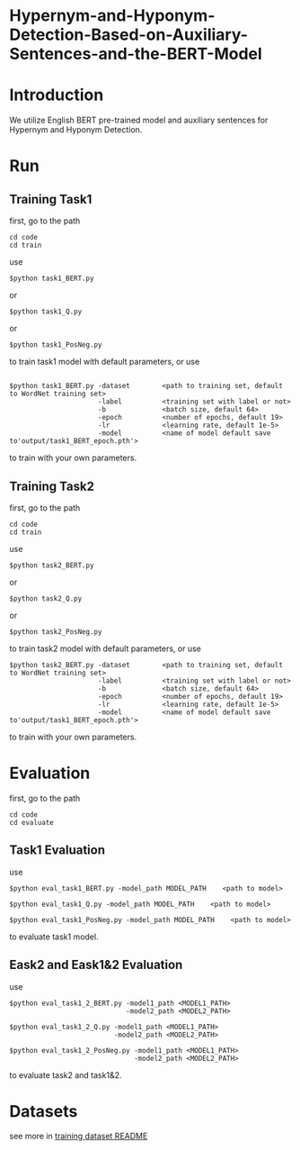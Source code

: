 # Hypernym-and-Hyponym-Detection-Based-on-Auxiliary-Sentences-and-the-BERT-Model
# Introduction 
We utilize English BERT pre-trained model and auxiliary sentences for Hypernym and Hyponym Detection.
# Run
## Training Task1
first, go to the path
```
cd code
cd train
```
use
```
$python task1_BERT.py
```
or 
```
$python task1_Q.py
```
or
```
$python task1_PosNeg.py
```
to train task1 model with default parameters, or use
```

$python task1_BERT.py -dataset        <path to training set, default to WordNet training set> 
                      -label          <training set with label or not> 
                      -b              <batch size, default 64> 
                      -epoch          <number of epochs, default 19> 
                      -lr             <learning rate, default 1e-5> 
                      -model          <name of model default save to'output/task1_BERT_epoch.pth'> 
```                      
to train with your own parameters.
  
## Training Task2
first, go to the path
```
cd code
cd train
```
use
```
$python task2_BERT.py
```
or 
```
$python task2_Q.py
```
or
```
$python task2_PosNeg.py
```
to train task2 model with default parameters, or use
```
$python task2_BERT.py -dataset        <path to training set, default to WordNet training set> 
                      -label          <training set with label or not> 
                      -b              <batch size, default 64> 
                      -epoch          <number of epochs, default 19> 
                      -lr             <learning rate, default 1e-5> 
                      -model          <name of model default save to'output/task1_BERT_epoch.pth'> 
```                      
to train with your own parameters.
  
# Evaluation
first, go to the path
```
cd code
cd evaluate
```
## Task1 Evaluation
use
```
$python eval_task1_BERT.py -model_path MODEL_PATH    <path to model>
```
```
$python eval_task1_Q.py -model_path MODEL_PATH    <path to model>
```
```
$python eval_task1_PosNeg.py -model_path MODEL_PATH    <path to model>
```
to evaluate task1 model.

## Eask2 and Eask1&2 Evaluation
use
```
$python eval_task1_2_BERT.py -model1_path <MODEL1_PATH>
                             -model2_path <MODEL2_PATH>
```
```
$python eval_task1_2_Q.py -model1_path <MODEL1_PATH>
                          -model2_path <MODEL2_PATH>
```
```
$python eval_task1_2_PosNeg.py -model1_path <MODEL1_PATH>
                               -model2_path <MODEL2_PATH>
```
to evaluate task2 and task1&2.
# Datasets
see more in [training dataset README](https://github.com/ncu-dart/Hypernym-and-Hyponym-Detection-Based-on-Auxiliary-Sentences-and-the-BERT-Model/blob/main/data/README.md)
